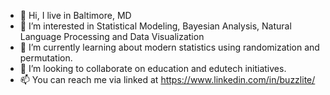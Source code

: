 - 👋 Hi, I live in Baltimore, MD
- 👀 I’m interested in Statistical Modeling, Bayesian Analysis, Natural Language Processing and Data Visualization
- 🌱 I’m currently learning about modern statistics using randomization and permutation.
- 💞️ I’m looking to collaborate on education and edutech initiatives.
- 📫 You can reach me via linked at https://www.linkedin.com/in/buzzlite/

<!---
arracadas/arracadas is a ✨ special ✨ repository because its `README.md` (this file) appears on your GitHub profile.
You can click the Preview link to take a look at your changes.
--->
